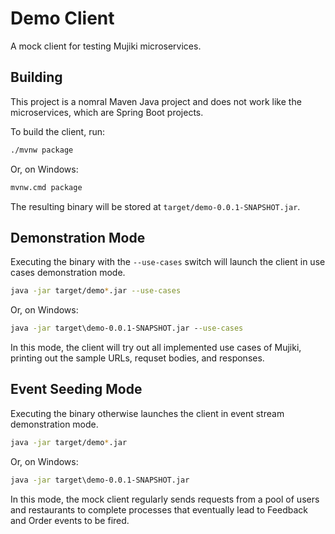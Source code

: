 # Demo Client

A mock client for testing Mujiki microservices.

## Building

This project is a nomral Maven Java project and does not work like the microservices, which are
Spring Boot projects.

To build the client, run:

```sh
./mvnw package
```

Or, on Windows:

```cmd
mvnw.cmd package
```

The resulting binary will be stored at `target/demo-0.0.1-SNAPSHOT.jar`.

## Demonstration Mode

Executing the binary with the `--use-cases` switch will launch the client in use cases demonstration
mode.

```sh
java -jar target/demo*.jar --use-cases
```

Or, on Windows:

```cmd
java -jar target\demo-0.0.1-SNAPSHOT.jar --use-cases
```

In this mode, the client will try out all implemented use cases of Mujiki, printing out the
sample URLs, requset bodies, and responses.

## Event Seeding Mode

Executing the binary otherwise launches the client in event stream demonstration mode.

```sh
java -jar target/demo*.jar
```

Or, on Windows:

```cmd
java -jar target\demo-0.0.1-SNAPSHOT.jar
```

In this mode, the mock client regularly sends requests from a pool of users and restaurants to
complete processes that eventually lead to Feedback and Order events to be fired.
